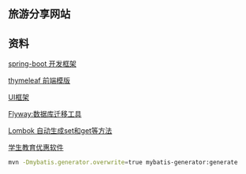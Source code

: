 ## 旅游分享网站

## 资料
[spring-boot 开发框架](https://spring.io)

[thymeleaf 前端模版](https://spring.io/guides/gs/serving-web-content/)

[UI框架](https://v3.bootcss.com/])

[Flyway:数据库迁移工具](https://flywaydb.org/getstarted/why)

[Lombok 自动生成set和get等方法](https://projectlombok.org/features/all)

[学生教育优惠软件](https://github.com/ivmm/Student-resources)


```bash
mvn -Dmybatis.generator.overwrite=true mybatis-generator:generate
```




